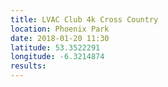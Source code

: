 ```yaml
---
title: LVAC Club 4k Cross Country
location: Phoenix Park
date: 2018-01-20 11:30
latitude: 53.3522291
longitude: -6.3214874
results:
---
```

